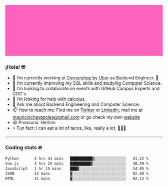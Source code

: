 ![Banner](banner.gif)

### ¡Hola! 🤓

- 🔭 I’m currently working at [Cornershop by Uber](https://cornershopapp.com) as Backend Engineer. 🥑
- 🌱 I’m currently improving my SQL skills and studying Computer Science.
- 👯 I’m looking to collaborate on events with GitHub Campus Experts and GDG's.
- 🤔 I’m looking for help with calculus.
- 💬 Ask me about Backend Engineering and Computer Science.
- 📫 How to reach me: Find me on [Twitter](https://twitter.com/ultr4nerd) or [LinkedIn](https://www.linkedin.com/in/ultr4nerd), mail me at [mauriciochavezolea@gmail.com](mailto:mauriciochavezolea@gmail.com) or go check my own [website](mauriciochavez.surge.sh)
- 😄 Pronouns: He/him
- ⚡ Fun fact: I can eat a lot of tacos, like, really a lot. 🌮🌮🌮

---

### Coding stats 🔥

<!--START_SECTION:waka-->
```text
Python       3 hrs 41 mins   ██████████▒░░░░░░░░░░░░░░   41.22 % 
Vue.js       3 hrs 25 mins   █████████▓░░░░░░░░░░░░░░░   38.39 % 
JavaScript   1 hr 15 mins    ███▓░░░░░░░░░░░░░░░░░░░░░   14.05 % 
JSON         12 mins         ▓░░░░░░░░░░░░░░░░░░░░░░░░   02.40 % 
HTML         11 mins         ▓░░░░░░░░░░░░░░░░░░░░░░░░   02.12 % 
```
<!--END_SECTION:waka-->
